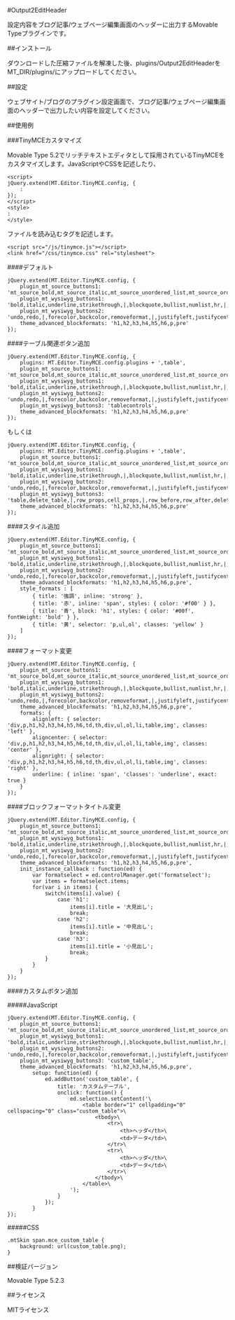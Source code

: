 #Output2EditHeader

設定内容をブログ記事/ウェブページ編集画面のヘッダーに出力するMovable Typeプラグインです。

##インストール

ダウンロードした圧縮ファイルを解凍した後、plugins/Output2EditHeaderをMT_DIR/plugins/にアップロードしてください。

##設定

ウェブサイト/ブログのプラグイン設定画面で、ブログ記事/ウェブページ編集画面のヘッダーで出力したい内容を設定してください。

##使用例

###TinyMCEカスタマイズ

Movable Type 5.2でリッチテキストエディタとして採用されているTinyMCEをカスタマイズします。JavaScriptやCSSを記述したり、

    <script>
    jQuery.extend(MT.Editor.TinyMCE.config, {
        :
    });
    </script>
    <style>
    :
    </style>

ファイルを読み込むタグを記述します。

    <script src="/js/tinymce.js"></script>
    <link href="/css/tinymce.css" rel="stylesheet">

####デフォルト

    jQuery.extend(MT.Editor.TinyMCE.config, {
        plugin_mt_source_buttons1: 'mt_source_bold,mt_source_italic,mt_source_unordered_list,mt_source_ordered_list,mt_source_list_item,|,mt_source_link,mt_insert_file,mt_insert_image,|,mt_fullscreen',
        plugin_mt_wysiwyg_buttons1: 'bold,italic,underline,strikethrough,|,blockquote,bullist,numlist,hr,|,link,unlink,|,mt_insert_html,mt_insert_file,mt_insert_image',
        plugin_mt_wysiwyg_buttons2: 'undo,redo,|,forecolor,backcolor,removeformat,|,justifyleft,justifycenter,justifyright,indent,outdent,|,formatselect,|,mt_fullscreen',
        theme_advanced_blockformats: 'h1,h2,h3,h4,h5,h6,p,pre'
    });

####テーブル関連ボタン追加

    jQuery.extend(MT.Editor.TinyMCE.config, {
        plugins: MT.Editor.TinyMCE.config.plugins + ',table',
        plugin_mt_source_buttons1: 'mt_source_bold,mt_source_italic,mt_source_unordered_list,mt_source_ordered_list,mt_source_list_item,|,mt_source_link,mt_insert_file,mt_insert_image,|,mt_fullscreen',
        plugin_mt_wysiwyg_buttons1: 'bold,italic,underline,strikethrough,|,blockquote,bullist,numlist,hr,|,link,unlink,|,mt_insert_html,mt_insert_file,mt_insert_image',
        plugin_mt_wysiwyg_buttons2: 'undo,redo,|,forecolor,backcolor,removeformat,|,justifyleft,justifycenter,justifyright,indent,outdent,|,formatselect,|,mt_fullscreen',
        plugin_mt_wysiwyg_buttons3: 'tablecontrols',
        theme_advanced_blockformats: 'h1,h2,h3,h4,h5,h6,p,pre'
    });

もしくは

    jQuery.extend(MT.Editor.TinyMCE.config, {
        plugins: MT.Editor.TinyMCE.config.plugins + ',table',
        plugin_mt_source_buttons1: 'mt_source_bold,mt_source_italic,mt_source_unordered_list,mt_source_ordered_list,mt_source_list_item,|,mt_source_link,mt_insert_file,mt_insert_image,|,mt_fullscreen',
        plugin_mt_wysiwyg_buttons1: 'bold,italic,underline,strikethrough,|,blockquote,bullist,numlist,hr,|,link,unlink,|,mt_insert_html,mt_insert_file,mt_insert_image',
        plugin_mt_wysiwyg_buttons2: 'undo,redo,|,forecolor,backcolor,removeformat,|,justifyleft,justifycenter,justifyright,indent,outdent,|,formatselect,|,mt_fullscreen',
        plugin_mt_wysiwyg_buttons3: 'table,delete_table,|,row_props,cell_props,|,row_before,row_after,delete_row,|,col_before,col_after,delete_col,|,split_cells,merge_cells',
        theme_advanced_blockformats: 'h1,h2,h3,h4,h5,h6,p,pre'
    });

####スタイル追加

    jQuery.extend(MT.Editor.TinyMCE.config, {
        plugin_mt_source_buttons1: 'mt_source_bold,mt_source_italic,mt_source_unordered_list,mt_source_ordered_list,mt_source_list_item,|,mt_source_link,mt_insert_file,mt_insert_image,|,mt_fullscreen',
        plugin_mt_wysiwyg_buttons1: 'bold,italic,underline,strikethrough,|,blockquote,bullist,numlist,hr,|,link,unlink,|,mt_insert_html,mt_insert_file,mt_insert_image',
        plugin_mt_wysiwyg_buttons2: 'undo,redo,|,forecolor,backcolor,removeformat,|,justifyleft,justifycenter,justifyright,indent,outdent,|,formatselect,|,mt_fullscreen',
        theme_advanced_blockformats: 'h1,h2,h3,h4,h5,h6,p,pre',
        style_formats : [
            { title: '強調', inline: 'strong' },
            { title: '赤', inline: 'span', styles: { color: '#f00' } },
            { title: '青', block: 'h1', styles: { color: '#00f', fontWeight: 'bold' } },
            { title: '黄', selector: 'p,ul,ol', classes: 'yellow' }
        ]
    });

####フォーマット変更

    jQuery.extend(MT.Editor.TinyMCE.config, {
        plugin_mt_source_buttons1: 'mt_source_bold,mt_source_italic,mt_source_unordered_list,mt_source_ordered_list,mt_source_list_item,|,mt_source_link,mt_insert_file,mt_insert_image,|,mt_fullscreen',
        plugin_mt_wysiwyg_buttons1: 'bold,italic,underline,strikethrough,|,blockquote,bullist,numlist,hr,|,link,unlink,|,mt_insert_html,mt_insert_file,mt_insert_image',
        plugin_mt_wysiwyg_buttons2: 'undo,redo,|,forecolor,backcolor,removeformat,|,justifyleft,justifycenter,justifyright,indent,outdent,|,formatselect,|,mt_fullscreen',
        theme_advanced_blockformats: 'h1,h2,h3,h4,h5,h6,p,pre',
        formats: {
            alignleft: { selector: 'div,p,h1,h2,h3,h4,h5,h6,td,th,div,ul,ol,li,table,img', classes: 'left' },
            aligncenter: { selector: 'div,p,h1,h2,h3,h4,h5,h6,td,th,div,ul,ol,li,table,img', classes: 'center' },
            alignright: { selector: 'div,p,h1,h2,h3,h4,h5,h6,td,th,div,ul,ol,li,table,img', classes: 'right' },
            underline: { inline: 'span', 'classes': 'underline', exact: true }
        }
    });

####ブロックフォーマットタイトル変更

    jQuery.extend(MT.Editor.TinyMCE.config, {
        plugin_mt_source_buttons1: 'mt_source_bold,mt_source_italic,mt_source_unordered_list,mt_source_ordered_list,mt_source_list_item,|,mt_source_link,mt_insert_file,mt_insert_image,|,mt_fullscreen',
        plugin_mt_wysiwyg_buttons1: 'bold,italic,underline,strikethrough,|,blockquote,bullist,numlist,hr,|,link,unlink,|,mt_insert_html,mt_insert_file,mt_insert_image',
        plugin_mt_wysiwyg_buttons2: 'undo,redo,|,forecolor,backcolor,removeformat,|,justifyleft,justifycenter,justifyright,indent,outdent,|,formatselect,|,mt_fullscreen',
        theme_advanced_blockformats: 'h1,h2,h3,h4,h5,h6,p,pre',
        init_instance_callback : function(ed) {
            var formatselect = ed.controlManager.get('formatselect');
            var items = formatselect.items;
            for(var i in items) {
                switch(items[i].value) {
                    case 'h1':
                        items[i].title = '大見出し';
                        break;
                    case 'h2':
                        items[i].title = '中見出し';
                        break;
                    case 'h3':
                        items[i].title = '小見出し';
                        break;
                }
            }
        }
    });

####カスタムボタン追加

#####JavaScript

    jQuery.extend(MT.Editor.TinyMCE.config, {
        plugin_mt_source_buttons1: 'mt_source_bold,mt_source_italic,mt_source_unordered_list,mt_source_ordered_list,mt_source_list_item,|,mt_source_link,mt_insert_file,mt_insert_image,|,mt_fullscreen',
        plugin_mt_wysiwyg_buttons1: 'bold,italic,underline,strikethrough,|,blockquote,bullist,numlist,hr,|,link,unlink,|,mt_insert_html,mt_insert_file,mt_insert_image',
        plugin_mt_wysiwyg_buttons2: 'undo,redo,|,forecolor,backcolor,removeformat,|,justifyleft,justifycenter,justifyright,indent,outdent,|,formatselect,|,mt_fullscreen',
        plugin_mt_wysiwyg_buttons3: 'custom_table',
        theme_advanced_blockformats: 'h1,h2,h3,h4,h5,h6,p,pre',
            setup: function(ed) {
                ed.addButton('custom_table', {
                    title: 'カスタムテーブル',
                    onclick: function() {
                        ed.selection.setContent('\
                            <table border="1" cellpadding="0" cellspacing="0" class="custom_table">\
                                <tbody>\
                                    <tr>\
                                        <th>ヘッダ</th>\
                                        <td>データ</td>\
                                    </tr>\
                                    <tr>\
                                        <th>ヘッダ</th>\
                                        <td>データ</td>\
                                    </tr>\
                                </tbody>\
                            </table>\
                        ');
                    }
                });
            }
    });

#####CSS

    .mtSkin span.mce_custom_table {
        background: url(custom_table.png);
    }

##検証バージョン

Movable Type 5.2.3

##ライセンス

MITライセンス
